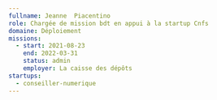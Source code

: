 ```yaml
---
fullname: Jeanne  Piacentino
role: Chargée de mission bdt en appui à la startup Cnfs 
domaine: Déploiement
missions:
  - start: 2021-08-23
    end: 2022-03-31
    status: admin
    employer: La caisse des dépôts
startups:
  - conseiller-numerique
---
```


